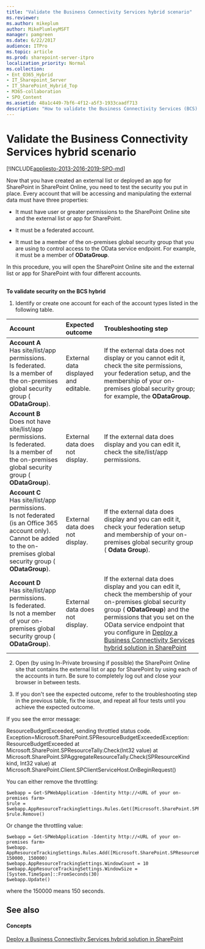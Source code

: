 ```yaml
---
title: "Validate the Business Connectivity Services hybrid scenario"
ms.reviewer: 
ms.author: mikeplum
author: MikePlumleyMSFT
manager: pamgreen
ms.date: 6/22/2017
audience: ITPro
ms.topic: article
ms.prod: sharepoint-server-itpro
localization_priority: Normal
ms.collection:
- Ent_O365_Hybrid
- IT_Sharepoint_Server
- IT_SharePoint_Hybrid_Top
- M365-collaboration
- SPO_Content
ms.assetid: 48a1c449-7bf6-4f12-a5f3-1933caadf713
description: "How to validate the Business Connectivity Services (BCS) hybrid solution is working."
---
```


# Validate the Business Connectivity Services hybrid scenario

[!INCLUDE[appliesto-2013-2016-2019-SPO-md](../includes/appliesto-2013-2016-2019-SPO-md.md)]
  
Now that you have created an external list or deployed an app for SharePoint in SharePoint Online, you need to test the security you put in place. Every account that will be accessing and manipulating the external data must have three properties:
  
- It must have user or greater permissions to the SharePoint Online site and the external list or app for SharePoint.
    
- It must be a federated account.
    
- It must be a member of the on-premises global security group that you are using to control access to the OData service endpoint. For example, it must be a member of **ODataGroup**.
    
In this procedure, you will open the SharePoint Online site and the external list or app for SharePoint with four different accounts.
  
## 

 **To validate security on the BCS hybrid**
  
1. Identify or create one account for each of the account types listed in the following table.
    
|**Account**|**Expected outcome**|**Troubleshooting step**|
|:-----|:-----|:-----|
|**Account A** <br/>  Has site/list/app permissions.  <br/>  Is federated.  <br/>  Is a member of the on-premises global security group ( **ODataGroup**).  <br/> |External data displayed and editable.  <br/> |If the external data does not display or you cannot edit it, check the site permissions, your federation setup, and the membership of your on-premises global security group; for example, the **ODataGroup**.  <br/> |
|**Account B** <br/>  Does not have site/list/app permissions.  <br/>  Is federated.  <br/>  Is a member of the on-premises global security group ( **ODataGroup**).  <br/> |External data does not display.  <br/> |If the external data does display and you can edit it, check the site/list/app permissions.  <br/> |
|**Account C** <br/>  Has site/list/app permissions.  <br/>  Is not federated (is an Office 365 account only).  <br/>  Cannot be added to the on-premises global security group ( **ODataGroup**).  <br/> |External data does not display.  <br/> |If the external data does display and you can edit it, check your federation setup and membership of your on-premises global security group ( **Odata Group**).  <br/> |
|**Account D** <br/>  Has site/list/app permissions.  <br/>  Is federated.  <br/>  Is not a member of your on-premises global security group ( **ODataGroup**).  <br/> |External data does not display.  <br/> |If the external data does display and you can edit it, check the membership of your on-premises global security group ( **ODataGroup**) and the permissions that you set on the OData service endpoint that you configure in [Deploy a Business Connectivity Services hybrid solution in SharePoint](/sharepoint/hybrid/deploy-a-business-connectivity-services-hybrid-solution) <br/> |
   
2. Open (by using In-Private browsing if possible) the SharePoint Online site that contains the external list or app for SharePoint by using each of the accounts in turn. Be sure to completely log out and close your browser in between tests.
    
3. If you don't see the expected outcome, refer to the troubleshooting step in the previous table, fix the issue, and repeat all four tests until you achieve the expected outcome.
    
If you see the error message:
  
ResourceBudgetExceeded, sending throttled status code. Exception=Microsoft.SharePoint.SPResourceBudgetExceededException: ResourceBudgetExceeded at Microsoft.SharePoint.SPResourceTally.Check(Int32 value) at Microsoft.SharePoint.SPAggregateResourceTally.Check(SPResourceKind kind, Int32 value) at Microsoft.SharePoint.Client.SPClientServiceHost.OnBeginRequest()
  
You can either remove the throttling:
  
```
$webapp = Get-SPWebApplication -Identity http://<URL of your on-premises farm>
$rule = $webapp.AppResourceTrackingSettings.Rules.Get([Microsoft.SharePoint.SPResourceKind]::ClientServiceRequestDuration)
$rule.Remove()

```

Or change the throttling value:
  
```
$webapp = Get-SPWebApplication -Identity http://<URL of your on-premises farm>
$webapp. AppResourceTrackingSettings.Rules.Add([Microsoft.SharePoint.SPResourceKind]::ClientServiceRequestDuration, 150000, 150000)
$webapp.AppResourceTrackingSettings.WindowCount = 10
$webapp.AppResourceTrackingSettings.WindowSize = [System.TimeSpan]::FromSeconds(30)
$webapp.Update()

```

where the 150000 means 150 seconds.
  
## See also

#### Concepts

[Deploy a Business Connectivity Services hybrid solution in SharePoint](deploy-a-business-connectivity-services-hybrid-solution.md)

